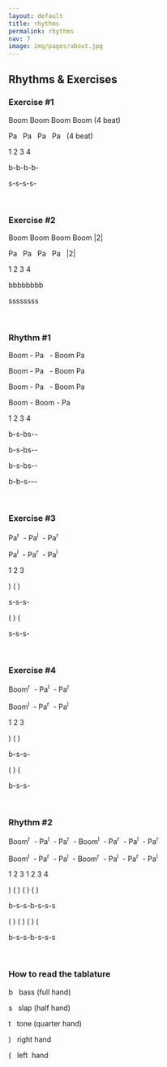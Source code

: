 ```yaml
---
layout: default
title: rhythms
permalink: rhythms
nav: 7
image: img/pages/about.jpg
---
```


<style>
@font-face {
    font-family: 'djemberegular';
    src: url('../fonts/djembe45-webfont.eot');
    src: url('../fonts/djembe45-webfont.eot?#iefix') format('embedded-opentype'),
         url('../fonts/djembe45-webfont.woff') format('woff'),
         url('../fonts/djembe45-webfont.ttf') format('truetype'),
         url('../fonts/djembe45-webfont.svg#djemberegular') format('svg');
    font-weight: normal;
    font-style: normal;
}

</style>

## Rhythms & Exercises

### Exercise #1

<div class="verbal">
  <p>Boom Boom Boom Boom (4 beat)</p>
  <p>Pa &nbsp; Pa &nbsp; Pa &nbsp; Pa &nbsp; (4 beat)</p>
</div>

<div class="djembe">
	<p> 1 2 3 4&nbsp;</p>
	<p> b-b-b-b- </p>
	<p> s-s-s-s- </p>
</div>

<br>

### Exercise #2

<div class="verbal">
  <p>Boom Boom Boom Boom |2|</p>
  <p>Pa &nbsp; Pa &nbsp; Pa &nbsp; Pa &nbsp; |2|</p>
</div>

<div class="djembe">
	<p> 1 2 3 4&nbsp;</p>
	<p> bbbbbbbb </p>
	<p> ssssssss </p>
</div>

<br>

### Rhythm #1

<div class="verbal">
  <p>Boom - Pa &nbsp; - Boom Pa </p>
  <p>Boom - Pa &nbsp; - Boom Pa </p>
  <p>Boom - Pa &nbsp; - Boom Pa </p>
  <p>Boom - Boom - Pa &nbsp; &nbsp;&nbsp;</p>
</div>


<div class="djembe">
	<p> 1 2 3 4&nbsp;</p>
	<p> b-s-bs-- </p>
	<p> b-s-bs-- </p>
	<p> b-s-bs-- </p>
	<p> b-b-s--- </p>
</div>

<br>

### Exercise #3

<div class="verbal">
  <p>Pa<sup>r</sup>&nbsp; - Pa<sup>l</sup>&nbsp; - Pa<sup>r</sup>&nbsp; </p>
  <p>Pa<sup>l</sup>&nbsp; - Pa<sup>r</sup>&nbsp; - Pa<sup>l</sup>&nbsp; </p>
</div>


<div class="djembe">
	<p> 1 2 3&nbsp;</p>
  <p> ) ( )&nbsp;</p>
	<p> s-s-s- </p>
  <p> ( ) (&nbsp;</p>
  <p> s-s-s- </p>
</div>

<br>

### Exercise #4

<div class="verbal">
  <p>Boom<sup>r</sup>&nbsp; - Pa<sup>l</sup>&nbsp; - Pa<sup>r</sup>&nbsp; </p>
  <p>Boom<sup>l</sup>&nbsp; - Pa<sup>r</sup>&nbsp; - Pa<sup>l</sup>&nbsp; </p>
</div>


<div class="djembe">
	<p> 1 2 3&nbsp;</p>
  <p> ) ( )&nbsp;</p>
	<p> b-s-s- </p>
  <p> ( ) (&nbsp;</p>
  <p> b-s-s- </p>
</div>

<br>

### Rhythm #2

<div class="verbal">
  <p>Boom<sup>r</sup>&nbsp; - Pa<sup>l</sup>&nbsp; - Pa<sup>r</sup>&nbsp; -
     Boom<sup>l</sup>&nbsp; - Pa<sup>r</sup>&nbsp; - Pa<sup>l</sup>&nbsp;
     - Pa<sup>r</sup> </p>
   <p>Boom<sup>l</sup>&nbsp; - Pa<sup>r</sup>&nbsp; - Pa<sup>l</sup>&nbsp; -
      Boom<sup>r</sup>&nbsp; - Pa<sup>l</sup>&nbsp; - Pa<sup>r</sup>&nbsp;
      - Pa<sup>l</sup> </p>
</div>


<div class="djembe">
	<p> 1 2 3 1 2 3 4</p>
  <p> ) ( ) ( ) ( )</p>
	<p> b-s-s-b-s-s-s </p>
  <p> ( ) ( ) ( ) (</p>
  <p> b-s-s-b-s-s-s </p>
</div>

<br>


### How to read the tablature
<div class="verbal">
  <p><span class="djembe">b</span> &nbsp; bass (full hand) &nbsp;&nbsp;</p>
  <p><span class="djembe">s</span> &nbsp; slap (half hand) &nbsp;&nbsp;</p>
  <p><span class="djembe">t</span> &nbsp; tone (quarter hand)</p>
  <p><span class="djembe">)</span> &nbsp; right hand &nbsp;&nbsp;&nbsp;&nbsp;&nbsp;&nbsp;&nbsp;&nbsp;</p>
  <p><span class="djembe">(</span> &nbsp; left &nbsp;hand &nbsp;&nbsp;&nbsp;&nbsp;&nbsp;&nbsp;&nbsp;&nbsp;</p>
</div>

<br>
